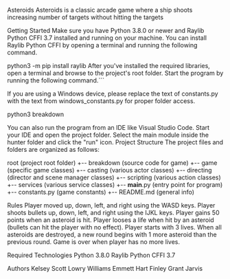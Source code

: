 Asteroids
Asteroids is a classic arcade game where a ship shoots increasing number of targets without hitting the targets

Getting Started
Make sure you have Python 3.8.0 or newer and Raylib Python CFFI 3.7 installed and running on your machine. You can install Raylib Python CFFI by opening a terminal and running the following command.

python3 -m pip install raylib
After you've installed the required libraries, open a terminal and browse to the project's root folder. Start the program by running the following command.```

If you are using a Windows device, please replace the text of constants.py with the text from windows_constants.py for proper folder access.

python3 breakdown

You can also run the program from an IDE like Visual Studio Code. Start your IDE and open the
project folder. Select the main module inside the hunter folder and click the "run" icon.
Project Structure
The project files and folders are organized as follows:

root                    (project root folder)
+-- breakdown           (source code for game)
  +-- game              (specific game classes)
    +-- casting         (various actor classes)
    +-- directing       (director and scene manager classes)
    +-- scripting       (various action classes)
    +-- services        (various service classes)
  +-- __main__.py       (entry point for program)
  +-- constants.py      (game constants)
+-- README.md           (general info)

Rules
Player moved up, down, left, and right using the WASD keys.
Player shoots bullets up, down, left, and right using the IJKL keys.
Player gains 50 points when an asteroid is hit.
Player looses a life when hit by an asteroid (bullets can hit the player with no effect). 
Player starts with 3 lives.
When all asteroids are destroyed, a new round begins with 1 more asteroid than the previous round.
Game is over when player has no more lives.

Required Technologies
Python 3.8.0
Raylib Python CFFI 3.7

Authors
Kelsey Scott
Lowry Williams
Emmett Hart
Finley Grant Jarvis